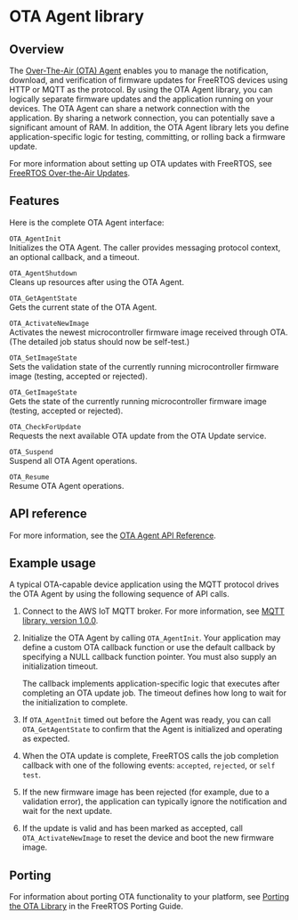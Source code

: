 # OTA Agent library<a name="ota-agent-library"></a>

## Overview<a name="freertos-ota-overview"></a>

The [Over\-The\-Air \(OTA\) Agent](https://docs.aws.amazon.com/freertos/latest/lib-ref/html2/ota/index.html) enables you to manage the notification, download, and verification of firmware updates for FreeRTOS devices using HTTP or MQTT as the protocol\. By using the OTA Agent library, you can logically separate firmware updates and the application running on your devices\. The OTA Agent can share a network connection with the application\. By sharing a network connection, you can potentially save a significant amount of RAM\. In addition, the OTA Agent library lets you define application\-specific logic for testing, committing, or rolling back a firmware update\.

For more information about setting up OTA updates with FreeRTOS, see [FreeRTOS Over\-the\-Air Updates](freertos-ota-dev.md)\.

## Features<a name="freertos-ota-features"></a>

Here is the complete OTA Agent interface:

`OTA_AgentInit`  
Initializes the OTA Agent\. The caller provides messaging protocol context, an optional callback, and a timeout\.

`OTA_AgentShutdown`  
Cleans up resources after using the OTA Agent\.

`OTA_GetAgentState`  
Gets the current state of the OTA Agent\.

`OTA_ActivateNewImage`  
Activates the newest microcontroller firmware image received through OTA\. \(The detailed job status should now be self\-test\.\)

`OTA_SetImageState`  
Sets the validation state of the currently running microcontroller firmware image \(testing, accepted or rejected\)\.

`OTA_GetImageState`  
Gets the state of the currently running microcontroller firmware image \(testing, accepted or rejected\)\.

`OTA_CheckForUpdate`  
Requests the next available OTA update from the OTA Update service\.

`OTA_Suspend`  
Suspend all OTA Agent operations\.

`OTA_Resume`  
Resume OTA Agent operations\.

## API reference<a name="freertos-ota-api"></a>

For more information, see the [ OTA Agent API Reference](https://docs.aws.amazon.com/freertos/latest/lib-ref/html1/aws__ota__agent_8h.html)\.

## Example usage<a name="freertos-ota-example"></a>

A typical OTA\-capable device application using the MQTT protocol drives the OTA Agent by using the following sequence of API calls\.

1. Connect to the AWS IoT MQTT broker\. For more information, see [MQTT library, version 1\.0\.0](freertos-lib-cloud-mqtt.md)\.

1. Initialize the OTA Agent by calling `OTA_AgentInit`\. Your application may define a custom OTA callback function or use the default callback by specifying a NULL callback function pointer\. You must also supply an initialization timeout\.

   The callback implements application\-specific logic that executes after completing an OTA update job\. The timeout defines how long to wait for the initialization to complete\.

1. If `OTA_AgentInit` timed out before the Agent was ready, you can call `OTA_GetAgentState` to confirm that the Agent is initialized and operating as expected\.

1. When the OTA update is complete, FreeRTOS calls the job completion callback with one of the following events: `accepted`, `rejected`, or `self test`\.

1. If the new firmware image has been rejected \(for example, due to a validation error\), the application can typically ignore the notification and wait for the next update\.

1. If the update is valid and has been marked as accepted, call `OTA_ActivateNewImage` to reset the device and boot the new firmware image\.

## Porting<a name="freertos-ota-porting"></a>

For information about porting OTA functionality to your platform, see [Porting the OTA Library](https://docs.aws.amazon.com/freertos/latest/portingguide/afr-porting-ota.html) in the FreeRTOS Porting Guide\.
